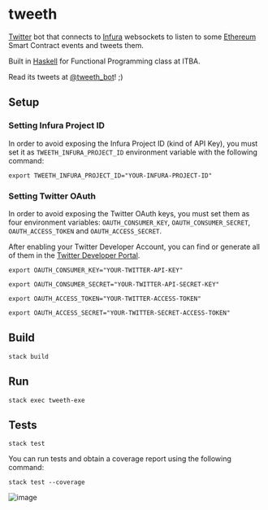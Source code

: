 # tweeth

[Twitter](https://twitter.com/) bot that connects to [Infura](https://infura.io/) websockets to listen to some [Ethereum](https://ethereum.org/) Smart Contract events and tweets them.

Built in [Haskell](https://www.haskell.org/) for Functional Programming class at ITBA.

Read its tweets at [@tweeth_bot](https://twitter.com/tweeth_bot)! ;)

## Setup

### Setting Infura Project ID
In order to avoid exposing the Infura Project ID (kind of API Key), you must set it as `TWEETH_INFURA_PROJECT_ID` environment variable with the following command:
 
```
export TWEETH_INFURA_PROJECT_ID="YOUR-INFURA-PROJECT-ID"
```

### Setting Twitter OAuth

In order to avoid exposing the Twitter OAuth keys, you must set them as four environment variables: `OAUTH_CONSUMER_KEY`, `OAUTH_CONSUMER_SECRET`, `OAUTH_ACCESS_TOKEN` and `OAUTH_ACCESS_SECRET`.

After enabling your Twitter Developer Account, you can find or generate all of them in the [Twitter Developer Portal](https://developer.twitter.com/en/portal/projects-and-apps).
```
export OAUTH_CONSUMER_KEY="YOUR-TWITTER-API-KEY"
```
```
export OAUTH_CONSUMER_SECRET="YOUR-TWITTER-API-SECRET-KEY"
```
```
export OAUTH_ACCESS_TOKEN="YOUR-TWITTER-ACCESS-TOKEN"
```
```
export OAUTH_ACCESS_SECRET="YOUR-TWITTER-SECRET-ACCESS-TOKEN"
```

## Build

```
stack build
```

## Run

```
stack exec tweeth-exe
```

## Tests

```
stack test
```

You can run tests and obtain a coverage report using the following command: 

```
stack test --coverage
```
![image](https://user-images.githubusercontent.com/23125060/116967561-f1f7a300-ac88-11eb-9270-290582287fea.png)

